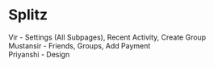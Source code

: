 # Splitz

Vir - Settings (All Subpages), Recent Activity, Create Group  
Mustansir - Friends, Groups, Add Payment  
Priyanshi - Design  
